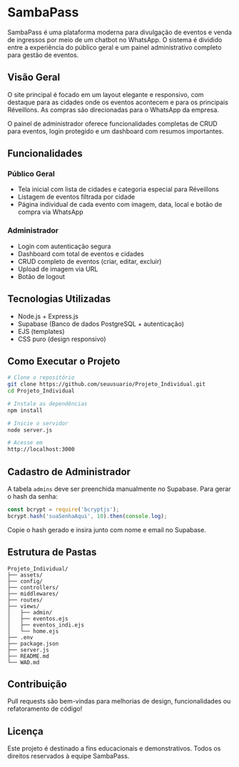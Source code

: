 # SambaPass

SambaPass é uma plataforma moderna para divulgação de eventos e venda de ingressos por meio de um chatbot no WhatsApp. O sistema é dividido entre a experiência do público geral e um painel administrativo completo para gestão de eventos.

## Visão Geral

O site principal é focado em um layout elegante e responsivo, com destaque para as cidades onde os eventos acontecem e para os principais Réveillons. As compras são direcionadas para o WhatsApp da empresa.

O painel de administrador oferece funcionalidades completas de CRUD para eventos, login protegido e um dashboard com resumos importantes.

## Funcionalidades

### Público Geral

* Tela inicial com lista de cidades e categoria especial para Réveillons
* Listagem de eventos filtrada por cidade
* Página individual de cada evento com imagem, data, local e botão de compra via WhatsApp

### Administrador

* Login com autenticação segura
* Dashboard com total de eventos e cidades
* CRUD completo de eventos (criar, editar, excluir)
* Upload de imagem via URL
* Botão de logout

## Tecnologias Utilizadas

* Node.js + Express.js
* Supabase (Banco de dados PostgreSQL + autenticação)
* EJS (templates)
* CSS puro (design responsivo)

## Como Executar o Projeto

```bash
# Clone o repositório
git clone https://github.com/seuusuario/Projeto_Individual.git
cd Projeto_Individual

# Instale as dependências
npm install

# Inicie o servidor
node server.js

# Acesse em
http://localhost:3000
```

## Cadastro de Administrador

A tabela `admins` deve ser preenchida manualmente no Supabase. Para gerar o hash da senha:

```js
const bcrypt = require('bcryptjs');
bcrypt.hash('suaSenhaAqui', 10).then(console.log);
```

Copie o hash gerado e insira junto com nome e email no Supabase.

## Estrutura de Pastas

```
Projeto_Individual/
├── assets/
├── config/
├── controllers/
├── middlewares/
├── routes/
├── views/
│   ├── admin/
│   ├── eventos.ejs
│   ├── eventos_indi.ejs
│   └── home.ejs
├── .env
├── package.json
├── server.js
├── README.md
└── WAD.md
```

## Contribuição

Pull requests são bem-vindas para melhorias de design, funcionalidades ou refatoramento de código!

## Licença

Este projeto é destinado a fins educacionais e demonstrativos. Todos os direitos reservados à equipe SambaPass.
